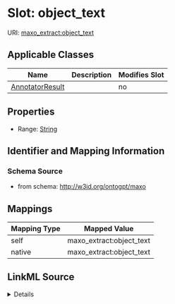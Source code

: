 

# Slot: object_text

URI: [maxo_extract:object_text](http://w3id.org/ontogpt/maxoobject_text)



<!-- no inheritance hierarchy -->





## Applicable Classes

| Name | Description | Modifies Slot |
| --- | --- | --- |
| [AnnotatorResult](AnnotatorResult.md) |  |  no  |







## Properties

* Range: [String](String.md)





## Identifier and Mapping Information







### Schema Source


* from schema: http://w3id.org/ontogpt/maxo




## Mappings

| Mapping Type | Mapped Value |
| ---  | ---  |
| self | maxo_extract:object_text |
| native | maxo_extract:object_text |




## LinkML Source

<details>
```yaml
name: object_text
from_schema: http://w3id.org/ontogpt/maxo
rank: 1000
alias: object_text
owner: AnnotatorResult
domain_of:
- AnnotatorResult
range: string

```
</details>